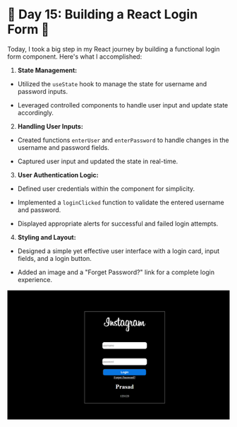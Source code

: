 



# 🌟 Day 15: Building a React Login Form 🌟



Today, I took a big step in my React journey by building a functional login form component. Here's what I accomplished:



1. **State Management:**

  - Utilized the `useState` hook to manage the state for username and password inputs.

  - Leveraged controlled components to handle user input and update state accordingly.



2. **Handling User Inputs:**

  - Created functions `enterUser` and `enterPassword` to handle changes in the username and password fields.

  - Captured user input and updated the state in real-time.



3. **User Authentication Logic:**

  - Defined user credentials within the component for simplicity.

  - Implemented a `loginClicked` function to validate the entered username and password.

  - Displayed appropriate alerts for successful and failed login attempts.





4. **Styling and Layout:**

  - Designed a simple yet effective user interface with a login card, input fields, and a login button.

  - Added an image and a "Forget Password?" link for a complete login experience.


![image](https://github.com/yprasad28/react-login-form/blob/904a63c9c3f8eb4d7b39c5bd3b2f1d773c4880f2/Screenshot%202025-02-12%20164558.png)
